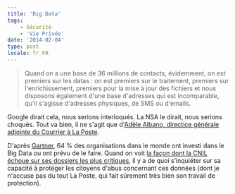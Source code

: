 ```yaml
---
title: 'Big Data'
tags:
    - Sécurité
    - 'Vie Privée'
date: '2014-02-04'
type: post
locale: fr_FR
---
```


> Quand on a une base de 36 millions de contacts, évidemment, on est premiers sur les datas&nbsp;: on est premiers sur le traitement, premiers sur l'enrichissement, premiers pour la mise à jour des fichiers et nous disposons également d'une base d'adresses qui est incomparable, qu'il s'agisse d'adresses physiques, de SMS ou d'emails.

Google dirait cela, nous serions interloqués. La NSA le dirait, nous serions choqués. Tout va bien, il ne s'agit que d'[Adèle Albano, directice générale adjointe du Courrier à La Poste](http://www.dailymotion.com/video/x1a6sy3_performance-et-confidences-le-temoignage-d-adele-albano_news "Campagne ").

D'après [Gartner](http://www.gartner.com/newsroom/id/2593815 "Gartner Survey Reveals That 64 Percent of Organizations Have Invested or Plan to Invest in Big Data in 2013"), 64 % des organisations dans le monde ont investi dans le <span lang="en">Big Data</span> ou ont prévu de le faire. Quand on voit [la façon dont la CNIL échoue sur ses dossiers les plus critiques](http://bugbrother.blog.lemonde.fr/2014/02/03/pour-la-cnil-18-des-francais-sont-suspects/ "Pour la CNIL, 18 % des Français sont «&nbsp;suspects&nbsp;»"), il y a de quoi s’inquiéter sur sa capacité à protéger les citoyens d'abus concernant ces données (dont je n'accuse pas du tout La Poste, qui fait sûrement très bien son travail de protection).
